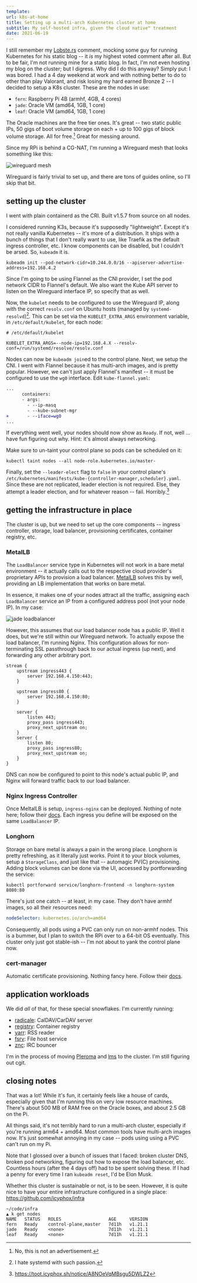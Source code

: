 ```yaml
---
template:
url: k8s-at-home
title: Setting up a multi-arch Kubernetes cluster at home
subtitle: My self-hosted infra, given the cloud native™ treatment
date: 2021-06-19
---
```


I still remember my
[Lobste.rs](https://lobste.rs/s/kqucr4/unironically_using_kubernetes_for_my#c_kfldyw)
comment, mocking some guy for running Kubernetes for his static blog --
it _is_ my highest voted comment after all. But to be fair, I'm not
running mine for a static blog. In fact, I'm not even hosting my blog on
the cluster; but I digress. Why did I do this anyway? Simply put: I was
bored. I had a 4 day weekend at work and with nothing better to do to
other than play Valorant, and risk losing my hard earned Bronze 2 -- I
decided to setup a K8s cluster. These are the nodes in use:

- `fern`: Raspberry Pi 4B (armhf, 4GB, 4 cores)
- `jade`: Oracle VM (amd64, 1GB, 1 core)
- `leaf`: Oracle VM (amd64, 1GB, 1 core)

The Oracle machines are the free tier ones. It's great -- two static
public IPs, 50 gigs of boot volume storage on each + up to 100 gigs of
block volume storage. All for free.[^1] Great for messing around.

[^1]: No, this is not an advertisement.

Since my RPi is behind a CG-NAT, I'm running a Wireguard mesh that looks
something like this:

![wireguard mesh](https://x.icyphox.sh/zgELS.png)

Wireguard is fairly trivial to set up, and there are tons of guides
online, so I'll skip that bit.

## setting up the cluster

I went with plain containerd as the CRI. Built v1.5.7 from source on all
nodes.

I considered running K3s, because it's supposedly "lightweight". Except
it's not really vanilla Kubernetes -- it's more of a distribution. It
ships with a bunch of things that I don't really want to use, like
Traefik as the default ingress controller, etc. I know components can be
disabled, but I couldn't be arsed. So, `kubeadm` it is.

```
kubeadm init --pod-network-cidr=10.244.0.0/16 --apiserver-advertise-address=192.168.4.2
```

Since I'm going to be using Flannel as the CNI provider, I set the pod
network CIDR to Flannel's default. We also want the Kube API server to
listen on the Wireguard interface IP, so specify that as well.

Now, the `kubelet` needs to be configured to use the Wireguard IP, along
with the correct `resolv.conf` on Ubuntu hosts (managed by
`systemd-resolvd`)[^2]. This can be set via the `KUBELET_EXTRA_ARGS`
environment variable, in `/etc/default/kubelet`, for each node:

```shell
# /etc/default/kubelet

KUBELET_EXTRA_ARGS=--node-ip=192.168.4.X --resolv-conf=/run/systemd/resolve/resolv.conf
```

[^2]: I hate systemd with such passion.

Nodes can now be `kubeadm join`ed to the control plane. Next, we setup
the CNI. I went with Flannel because it has multi-arch images, and is
pretty popular. However, we can't just apply Flannel's manifest -- it
must be configured to use the `wg0` interface. Edit `kube-flannel.yaml`:

```patch
...
      containers:
      - args:
        - --ip-masq
        - --kube-subnet-mgr
+       - --iface=wg0
...
```

If everything went well, your nodes should now show as `Ready`. If not,
well ... have fun figuring out why. Hint: it's almost always networking.

Make sure to un-taint your control plane so pods can be scheduled
on it:

```
kubectl taint nodes --all node-role.kubernetes.io/master-
```

Finally, set the `--leader-elect` flag to `false` in your control
plane's
`/etc/kubernetes/manifests/kube-{controller-manager,scheduler}.yaml`.
Since these are not replicated, leader election is not required. Else,
they attempt a leader election, and for whatever reason -- fail.
Horribly.[^3]

[^3]: https://toot.icyphox.sh/notice/A8NOeVqMBsgu5DWLZ2

## getting the infrastructure in place

The cluster is up, but we need to set up the core components -- ingress
controller, storage, load balancer, provisioning certificates, container
registry, etc.

### MetalLB

The `LoadBalancer` service type in Kubernetes will not work in a bare
metal environment -- it actually calls out to the respective cloud
provider's proprietary APIs to provision a load balancer.
[MetalLB](https://metallb.universe.tf/) solves this by well, providing
an LB implementation that works on bare metal. 

In essence, it makes one of your nodes attract all the traffic,
assigning each `LoadBalancer` service an IP from a configured address
pool (not your node IP). In my case:

![jade loadbalancer](https://x.icyphox.sh/HriXv.png)

However, this assumes that our load balancer node has a public IP. Well
it does, but we're still within our Wireguard network. To actually
expose the load balancer, I'm running Nginx. This configuration allows
for non-terminating SSL passthrough back to our actual ingress (up
next), and forwarding any other arbitrary port.

```nginx
stream {
    upstream ingress443 {
        server 192.168.4.150:443;
    }

    upstream ingress80 {
        server 192.168.4.150:80;
    }

    server {
        listen 443;
        proxy_pass ingress443;
        proxy_next_upstream on;
    }
    server {
        listen 80;
        proxy_pass ingress80;
        proxy_next_upstream on;
    }
}
```

DNS can now be configured to point to this node's actual public IP, and
Nginx will forward traffic back to our load balancer.

### Nginx Ingress Controller

Once MeltalLB is setup, `ingress-nginx` can be deployed. Nothing of note
here; follow their [docs](https://kubernetes.github.io/ingress-nginx/deploy/).
Each ingress you define will be exposed on the same `LoadBalancer` IP.

### Longhorn

Storage on bare metal is always a pain in the wrong place. Longhorn is
pretty refreshing, as it literally just works. Point it to your block
volumes, setup a `StorageClass`, and just like that -- automagic PV(C)
provisioning. Adding block volumes can be done via the UI, accessed by
portforwarding the service:

```
kubectl portforward service/longhorn-frontend -n longhorn-system 8080:80
```

There's just one catch -- at least, in my case. They don't have armhf
images, so all their resources need:

```yaml
nodeSelector: kubernetes.io/arch=amd64
```

Consequently, all pods using a PVC can only run on non-armhf nodes. This
is a bummer, but I plan to switch the RPi over to a 64-bit OS
eventually. This cluster only just got stable-ish -- I'm not about to
yank the control plane now.

### cert-manager

Automatic certificate provisioning. Nothing fancy here. Follow their
[docs](https://cert-manager.io/docs/installation/kubernetes/).

## application workloads

We did _all_ of that, for these special snowflakes. I'm currently
running:

- [radicale](https://radicale.org): CalDAV/CarDAV server
- [registry](https://github.com/distribution/distribution): Container
  registry
- [yarr](https://github.com/nkanaev/yarr): RSS reader
- [fsrv](https://github.com/icyphox/fsrv): File host service
- [znc](https://znc.in): IRC bouncer

I'm in the process of moving [Pleroma](https://pleroma.social) and
[lms](https://github.com/epoupon/lms/) to the cluster. I'm still
figuring out cgit.

## closing notes

That was a lot! While it's fun, it certainly feels like a house of
cards, especially given that I'm running this on very low resource
machines. There's about 500 MB of RAM free on the Oracle boxes, and about
2.5 GB on the Pi.

All things said, it's not terribly hard to run a multi-arch cluster,
especially if you're running arm64 + amd64. Most common tools have
multi-arch images now. It's just somewhat annoying in my case -- pods
using using a PVC can't run on my Pi.

Note that I glossed over a bunch of issues that I faced: broken cluster
DNS, broken pod networking, figuring out how to expose the load
balancer, etc. Countless hours (after the 4 days off) had to be spent
solving these. If I had a penny for every time I ran `kubeadm reset`,
I'd be Elon Musk.

Whether this cluster is sustainable or not, is to be seen. However, it
is quite nice to have your entire infrastructure configured in a single
place: https://github.com/icyphox/infra

```
~/code/infra
▲ k get nodes
NAME   STATUS   ROLES                  AGE     VERSION
fern   Ready    control-plane,master   7d11h   v1.21.1
jade   Ready    <none>                 7d11h   v1.21.1
leaf   Ready    <none>                 7d11h   v1.21.1
```
